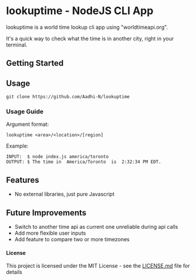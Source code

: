 # lookuptime - NodeJS CLI App

lookuptime is a world time lookup cli app using "worldtimeapi.org".

It's a quick way to check what the time is in another city, right in your terminal.

## Getting Started

## Usage
```
git clone https://github.com/Aadhi-N/lookuptime
```

### Usage Guide

Argument format:

```
lookuptime <area>/<location>/[region]
```

Example:
```
INPUT:  $ node index.js america/toronto
OUTPUT: $ The time in  America/Toronto  is  2:32:34 PM EDT.
```

## Features

* No external libraries, just pure Javascript

## Future Improvements
* Switch to another time api as current one unreliable during api calls
* Add more flexible user inputs 
* Add feature to compare two or more timezones 

#### License

This project is licensed under the MIT License - see the [LICENSE.md](LICENSE.md) file for details


